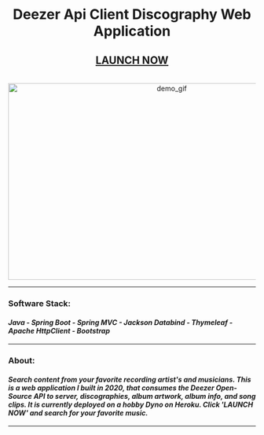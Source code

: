 



<div align="center"><h1><strong>Deezer Api Client Discography Web Application</strong></h1></div>
<div align="center"> <h2> <a href="https://deezer-app.harrydulaney.com">LAUNCH NOW</a></div>
</h2>
<br>
<div align="center"><img src="https://raw.githubusercontent.com/HarryDulaney/deezer-example-web-app/master/img/Deezer-Web-App-Demo.gif" height="400" width="650" alt="demo_gif"/></div>
<hr>
<h3><strong> Software Stack:</strong></h3>
<h4><i>Java - Spring Boot - Spring MVC - Jackson Databind - Thymeleaf - Apache HttpClient - Bootstrap</i></h4>
<hr>
<h3><strong> About:</strong></h3>
<h4><i>Search content from your favorite recording artist's and musicians. This is a web application I built in 2020, that 
consumes the Deezer Open-Source API to server, discographies, album artwork, album info, and song clips. It is 
currently deployed on a hobby Dyno on Heroku. Click 'LAUNCH NOW' and search for your favorite music. </i></h4>
<hr>


